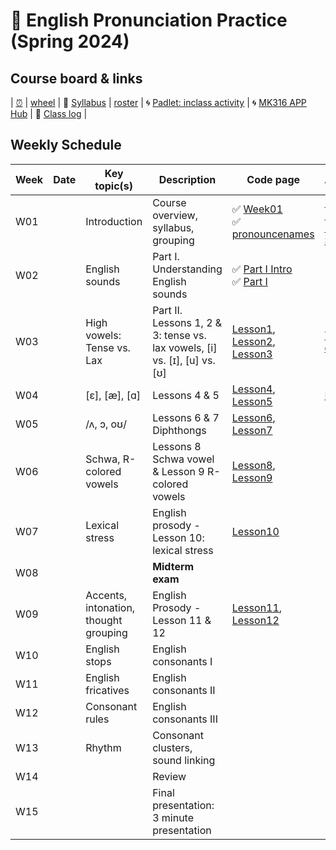 # 🌿 English Pronunciation Practice (Spring 2024)

## Course board & links
| [⏰](https://time-stuff.com/embed.html) | [wheel](https://wheelofnames.com/) | 💾 [Syllabus](https://github.com/MK316/Spring2024/raw/main/Engpro/Syllabus_Engpro_topost.pdf) | [roster](https://github.com/MK316/Spring2024/blob/main/Engpro/S24-engpro-roster.csv) | 🌀 [Padlet: inclass activity](https://padlet.com/mirankim316/S24Engpro) | 🌀 [MK316 APP Hub](https://mrkim21.github.io/classes/classmain.html) | 🌴 [Class log](https://github.com/MK316/Spring2024/blob/main/log-engpro.md) |

## Weekly Schedule

|Week|Date|Key topic(s)|Description|Code page|Assignments|
|--|--|--|--|--|--|
|W01||Introduction|Course overview, syllabus, grouping|✅ [Week01](https://github.com/MK316/Spring2024/blob/main/Engpro/Engpro_W01.ipynb)<br>✅ [pronouncenames](https://github.com/MK316/Spring2024/blob/main/DLTESOL/PronounceYourName.ipynb)|[🎯survey](https://forms.gle/xcNdf7gxZFCsxEH9A),<br>[🎯 HW01](https://github.com/MK316/Spring2024/blob/main/Engpro/data/HW01.md)<br>[🎯Recording Schedule](https://docs.google.com/spreadsheets/d/1YHP5Devdyopz4DGBIqhS_rk3R0gIHrSHeLvLUtHiD6o/edit?usp=sharing)|
|W02||English sounds|Part I. Understanding English sounds|✅ [Part I Intro](https://github.com/MK316/Spring2024/blob/main/Engpro/Engpro_Part1_sub.ipynb) <br> ✅ [Part I](https://github.com/MK316/Spring2024/blob/main/Engpro/Engpro_Part01.ipynb)||
|W03||High vowels: Tense vs. Lax|Part II. Lessons 1, 2 & 3: tense vs. lax vowels, [i] vs. [ɪ], [u] vs. [ʊ]|[Lesson1](https://github.com/MK316/Spring2024/blob/main/Engpro/Lesson01.ipynb), [Lesson2](https://github.com/MK316/Spring2024/blob/main/Engpro/Lesson02.ipynb), [Lesson3](https://github.com/MK316/Spring2024/blob/main/Engpro/Lesson03.ipynb)| [TOEIC score due 4/2](https://forms.gle/CpYi965GVUDsx4d3A)|
|W04||[ɛ], [æ], [ɑ]|Lessons 4 & 5 |[Lesson4](https://github.com/MK316/Spring2024/blob/main/Engpro/Lesson04.ipynb), [Lesson5](https://github.com/MK316/Spring2024/blob/main/Engpro/Lesson5.ipynb)|[HW02 LMS](https://rec.ac.kr/gnu)|
|W05||/ʌ, ɔ, oʊ/|Lessons 6 & 7 Diphthongs|[Lesson6](https://github.com/MK316/Spring2024/blob/main/Engpro/Lesson6.ipynb), [Lesson7](https://github.com/MK316/Spring2024/blob/main/Engpro/Lesson7.ipynb)||
|W06||Schwa, R-colored vowels|Lessons 8 Schwa vowel & Lesson 9 R-colored vowels|[Lesson8](https://github.com/MK316/Spring2024/blob/main/Engpro/Lesson8.ipynb), [Lesson9](https://github.com/MK316/Spring2024/blob/main/Engpro/Lesson9.ipynb)||
|W07||Lexical stress|English prosody - Lesson 10: lexical stress|[Lesson10](https://github.com/MK316/Spring2024/blob/main/Engpro/Lesson10.ipynb)||
|W08|||**Midterm exam**|||
|W09||Accents, intonation, thought grouping|English Prosody - Lesson 11 & 12|[Lesson11](https://github.com/MK316/Spring2024/blob/main/Engpro/Lesson11.ipynb), [Lesson12](https://github.com/MK316/Spring2024/blob/main/Engpro/Lesson12.ipynb)||
|W10||English stops|English consonants I|||
|W11||English fricatives|English consonants II|||
|W12||Consonant rules|English consonants III|||
|W13||Rhythm|Consonant clusters, sound linking|||
|W14|||Review|||
|W15|||Final presentation: 3 minute presentation|||

